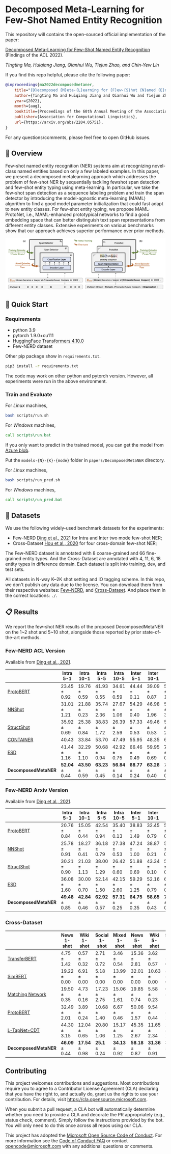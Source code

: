 # Decomposed Meta-Learning for Few-Shot Named Entity Recognition

This repository will contains the open-sourced official implementation of the paper:

[Decomposed Meta-Learning for Few-Shot Named Entity Recognition](https://arxiv.org/abs/2204.05751) (Findings of the ACL 2022).

_Tingting Ma, Huiqiang Jiang, Qianhui Wu, Tiejun Zhao, and Chin-Yew Lin_

If you find this repo helpful, please cite the following paper:

```bibtex
@inproceedings{ma2022decomposedmetaner,
    title="{D}ecomposed {M}eta-{L}earning for {F}ew-{S}hot {N}amed {E}ntity {R}ecognition",
    author={Tingting Ma and Huiqiang Jiang and Qianhui Wu and Tiejun Zhao and Chin-Yew Lin},
    year={2022},
    month={aug},
    booktitle={Proceedings of the 60th Annual Meeting of the Association for Computational Linguistics},
    publisher={Association for Computational Linguistics},
    url={https://arxiv.org/abs/2204.05751},
}
```

For any questions/comments, please feel free to open GitHub issues.

## 🎥 Overview

Few-shot named entity recognition (NER) systems aim at recognizing novel-class named entities based on only a few labeled examples. In this paper, we present a decomposed metalearning approach which addresses the problem of few-shot NER by sequentially tackling fewshot span detection and few-shot entity typing using meta-learning. In particular, we take the few-shot span detection as a sequence labeling problem and train the span detector by introducing the model-agnostic meta-learning (MAML) algorithm to find a good model parameter initialization that could fast adapt to new entity classes. For few-shot entity typing, we propose MAML-ProtoNet, i.e., MAML-enhanced prototypical networks to find a good embedding space that can better distinguish text span representations from different entity classes. Extensive experiments on various benchmarks show that our approach achieves superior performance over prior methods.

![image](./images/framework_DecomposedMetaNER.png)

## 🎯 Quick Start

### Requirements

- python 3.9
- pytorch 1.9.0+cu111
- [HuggingFace Transformers 4.10.0](https://github.com/huggingface/transformers)
- Few-NERD dataset

Other pip package show in `requirements.txt`.

```bash
pip3 install -r requirements.txt
```

The code may work on other python and pytorch version. However, all experiments were run in the above environment.

### Train and Evaluate

For _Linux_ machines,

```bash
bash scripts/run.sh
```

For _Windows_ machines,

```cmd
call scripts\run.bat
```

If you only want to predict in the trained model, you can get the model from [Azure blob](https://kcpapers.blob.core.windows.net/dmn-findings-acl-2022/dmn-all.zip).

Put the `models-{N}-{K}-{mode}` folder in `papers/DecomposedMetaNER` directory.

For _Linux_ machines,

```bash
bash scripts/run_pred.sh
```

For _Windows_ machines,

```cmd
call scripts\run_pred.bat
```

## 🍯 Datasets

We use the following widely-used benchmark datasets for the experiments:

- Few-NERD [Ding et al., 2021](https://aclanthology.org/2021.acl-long.248) for Intra and Inter two mode few-shot NER;
- Cross-Dataset [Hou et al., 2020](https://www.aclweb.org/anthology/2020.acl-main.128) for four cross-domain few-shot NER;

The Few-NERD dataset is annotated with 8 coarse-grained and 66 fine-grained entity types. And the Cross-Dataset are annotated with 4, 11, 6, 18 entity types in difference domain. Each dataset is split into training, dev, and test sets.

All datasets in N-way K~2K shot setting and IO tagging scheme. In this repo, we don't publish any data due to the license. You can download them from their respective websites: [Few-NERD](https://cloud.tsinghua.edu.cn/f/8483dc1a34da4a34ab58/?dl=1), and [Cross-Dataset](https://atmahou.github.io/attachments/ACL2020data.zip).
And place them in the correct locations: `./`.

## 📋 Results

We report the few-shot NER results of the proposed DecomposedMetaNER on the 1~2 shot and 5~10 shot, alongside those reported by prior state-of-the-art methods.

### Few-NERD ACL Version

Available from [Ding et al., 2021](https://cloud.tsinghua.edu.cn/f/8483dc1a34da4a34ab58/?dl=1).

|                                                          | Intra 5-1        | Intra 10-1       | Intra 5-5        | Intra 10-5       | Inter 5-1        | Inter 10-1       | Inter 5-5        | Inter 10-5       |
| -------------------------------------------------------- | ---------------- | ---------------- | ---------------- | ---------------- | ---------------- | ---------------- | ---------------- | ---------------- |
| [ProtoBERT](https://aclanthology.org/2021.acl-long.248)  | 23.45 ± 0.92     | 19.76 ± 0.59     | 41.93 ± 0.55     | 34.61 ± 0.59     | 44.44 ± 0.11     | 39.09 ± 0.87     | 58.80 ± 1.42     | 53.97 ± 0.38     |
| [NNShot](https://aclanthology.org/2021.acl-long.248)     | 31.01 ± 1.21     | 21.88 ± 0.23     | 35.74 ± 2.36     | 27.67 ± 1.06     | 54.29 ± 0.40     | 46.98 ± 1.96     | 50.56 ± 3.33     | 50.00 ± 0.36     |
| [StructShot](https://aclanthology.org/2021.acl-long.248) | 35.92 ± 0.69     | 25.38 ± 0.84     | 38.83 ± 1.72     | 26.39 ± 2.59     | 57.33 ± 0.53     | 49.46 ± 0.53     | 57.16 ± 2.09     | 49.39 ± 1.77     |
| [CONTAINER](https://arxiv.org/abs/2109.07589)            | 40.43            | 33.84            | 53.70            | 47.49            | 55.95            | 48.35            | 61.83            | 57.12            |
| [ESD](https://arxiv.org/abs/2109.13023v1)                | 41.44 ± 1.16     | 32.29 ± 1.10     | 50.68 ± 0.94     | 42.92 ± 0.75     | 66.46 ± 0.49     | 59.95 ± 0.69     | **74.14** ± 0.80 | 67.91 ± 1.41     |
| **DecomposedMetaNER**                                    | **52.04** ± 0.44 | **43.50** ± 0.59 | **63.23** ± 0.45 | **56.84** ± 0.14 | **68.77** ± 0.24 | **63.26** ± 0.40 | 71.62 ± 0.16     | **68.32** ± 0.10 |

### Few-NERD Arxiv Version

Available from [Ding et al., 2021](https://cloud.tsinghua.edu.cn/f/0e38bd108d7b49808cc4/?dl=1).

|                                                | Intra 5-1        | Intra 10-1       | Intra 5-5        | Intra 10-5       | Inter 5-1        | Inter 10-1       | Inter 5-5        | Inter 10-5       |
| ---------------------------------------------- | ---------------- | ---------------- | ---------------- | ---------------- | ---------------- | ---------------- | ---------------- | ---------------- |
| [ProtoBERT](https://arxiv.org/abs/2105.07464)  | 20.76 ± 0.84     | 15.05 ± 0.44     | 42.54 ± 0.94     | 35.40 ± 0.13     | 38.83 ± 1.49     | 32.45 ± 0.79     | 58.79 ± 0.44     | 52.92 ± 0.37     |
| [NNShot](https://arxiv.org/abs/2105.07464)     | 25.78 ± 0.91     | 18.27 ± 0.41     | 36.18 ± 0.79     | 27.38 ± 0.53     | 47.24 ± 1.00     | 38.87 ± 0.21     | 55.64 ± 0.63     | 49.57 ± 2.73     |
| [StructShot](https://arxiv.org/abs/2105.07464) | 30.21 ± 0.90     | 21.03 ± 1.13     | 38.00 ± 1.29     | 26.42 ± 0.60     | 51.88 ± 0.69     | 43.34 ± 0.10     | 57.32 ± 0.63     | 49.57 ± 3.08     |
| [ESD](https://arxiv.org/abs/2109.13023)        | 36.08 ± 1.60     | 30.00 ± 0.70     | 52.14 ± 1.50     | 42.15 ± 2.60     | 59.29 ± 1.25     | 52.16 ± 0.79     | 69.06 ± 0.80     | 64.00 ± 0.43     |
| **DecomposedMetaNER**                          | **49.48** ± 0.85 | **42.84** ± 0.46 | **62.92** ± 0.57 | **57.31** ± 0.25 | **64.75** ± 0.35 | **58.65** ± 0.43 | **71.49** ± 0.47 | **68.11** ± 0.05 |

### Cross-Dataset

|                                                                        | News 1-shot      | Wiki 1-shot      | Social 1-shot   | Mixed 1-shot     | News 5-shot      | Wiki 5-shot      | Social 5-shot    | Mixed 5-shot     |
| ---------------------------------------------------------------------- | ---------------- | ---------------- | --------------- | ---------------- | ---------------- | ---------------- | ---------------- | ---------------- |
| [TransferBERT](https://www.aclweb.org/anthology/2020.acl-main.128)     | 4.75 ± 1.42      | 0.57 ± 0.32      | 2.71 ± 0.72     | 3.46 ± 0.54      | 15.36 ± 2.81     | 3.62 ± 0.57      | 11.08 ± 0.57     | 35.49 ± 7.60     |
| [SimBERT](https://www.aclweb.org/anthology/2020.acl-main.128)          | 19.22 ± 0.00     | 6.91 ± 0.00      | 5.18 ± 0.00     | 13.99 ± 0.00     | 32.01 ± 0.00     | 10.63 ± 0.00     | 8.20 ± 0.00      | 21.14 ± 0.00     |
| [Matching Network](https://www.aclweb.org/anthology/2020.acl-main.128) | 19.50 ± 0.35     | 4.73 ± 0.16      | 17.23 ± 2.75    | 15.06 ± 1.61     | 19.85 ± 0.74     | 5.58 ± 0.23      | 6.61 ± 1.75      | 8.08 ± 0.47      |
| [ProtoBERT](https://www.aclweb.org/anthology/2020.acl-main.128)        | 32.49 ± 2.01     | 3.89 ± 0.24      | 10.68 ± 1.40    | 6.67 ± 0.46      | 50.06 ± 1.57     | 9.54 ± 0.44      | 17.26 ± 2.65     | 13.59 ± 1.61     |
| [L-TapNet+CDT](https://www.aclweb.org/anthology/2020.acl-main.128)     | 44.30 ± 3.15     | 12.04 ± 0.65     | 20.80 ± 1.06    | 15.17 ± 1.25     | 45.35 ± 2.67     | 11.65 ± 2.34     | 23.30 ± 2.80     | 20.95 ± 2.81     |
| **DecomposedMetaNER**                                                  | **46.09** ± 0.44 | **17.54** ± 0.98 | **25.1** ± 0.24 | **34.13** ± 0.92 | **58.18** ± 0.87 | **31.36** ± 0.91 | **31.02** ± 1.28 | **45.55** ± 0.90 |

## Contributing

This project welcomes contributions and suggestions. Most contributions require you to agree to a
Contributor License Agreement (CLA) declaring that you have the right to, and actually do, grant us
the rights to use your contribution. For details, visit https://cla.opensource.microsoft.com.

When you submit a pull request, a CLA bot will automatically determine whether you need to provide
a CLA and decorate the PR appropriately (e.g., status check, comment). Simply follow the instructions
provided by the bot. You will only need to do this once across all repos using our CLA.

This project has adopted the [Microsoft Open Source Code of Conduct](https://opensource.microsoft.com/codeofconduct/).
For more information see the [Code of Conduct FAQ](https://opensource.microsoft.com/codeofconduct/faq/) or
contact [opencode@microsoft.com](mailto:opencode@microsoft.com) with any additional questions or comments.

